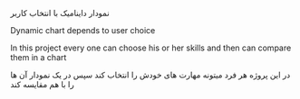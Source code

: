 نمودار داینامیک  با انتخاب کاربر 

Dynamic chart depends to user choice

In this project every one can choose his or her skills and then can compare them in a chart




در این پروژه هر فرد میتونه مهارت های خودش را انتخاب کند سپس در یک نمودار آن ها را با هم مقایسه کند


